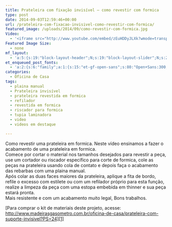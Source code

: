 ```yaml
---
title: Prateleira com fixação invisível – como revestir com formica
type: post
date: 2014-09-03T12:59:46+00:00
url: /prateleira-com-fixacao-invisivel-como-revestir-com-formica/
featured_image: /uploads/2014/09/como-revestir-com-formica.jpg
Video:
  - '<iframe src="http://www.youtube.com/embed/zEuHDDyJLXk?wmode=transparent" frameborder="0" width="620" height="380"></iframe>'
Featured Image Size:
  - none
mf_layout:
  - 'a:5:{s:19:"block-layout-header";N;s:19:"block-layout-slider";N;s:22:"block-layout-structure";s:10:"full-width";s:25:"block-layout-left_sidebar";s:12:"blog-sidebar";s:26:"block-layout-right_sidebar";s:12:"blog-sidebar";}'
et_enqueued_post_fonts:
  - 'a:2:{s:6:"family";a:1:{s:15:"et-gf-open-sans";s:80:"Open+Sans:300,300italic,regular,italic,600,600italic,700,700italic,800,800italic";}s:6:"subset";a:2:{i:0;s:5:"latin";i:1;s:9:"latin-ext";}}'
categories:
  - Oficina de Casa
tags:
  - plaina manual
  - Prateleira invisível
  - prateleira revestida em formica
  - refilador
  - revestida em formica
  - riscador para formica
  - tupia laminadora
  - video
  - videos em destaque

---
```

Como revestir uma prateleira em formica. Neste vídeo ensinamos a fazer o acabamento de uma prateleira em formica.  
Comece por cortar o material nos tamanhos desejados para revestir a peça, use um cortador ou riscador específico para corte de formica, cole as peças na prateleira usando cola de contato e depois faça o acabamento das rebarbas com uma plaina manual.  
Após colar as duas faces maiores da prateleira, aplique a fita de bordo, refile o excesso com estilete ou com um refilador próprio para esta função, realize a limpeza da peça com uma estopa embebida em thinner e sua peça estará pronta.  
Mais resistente e com um acabamento muito legal, Bons trabalhos.

[Para comprar o kit de materiais deste projeto, acesse: http://www.madeirasgasometro.com.br/oficina-de-casa/prateleira-com-suporte-invisivel?PS=24][1]

 [1]: http://www.madeirasgasometro.com.br/oficina-de-casa/prateleira-com-suporte-invisivel?PS=24